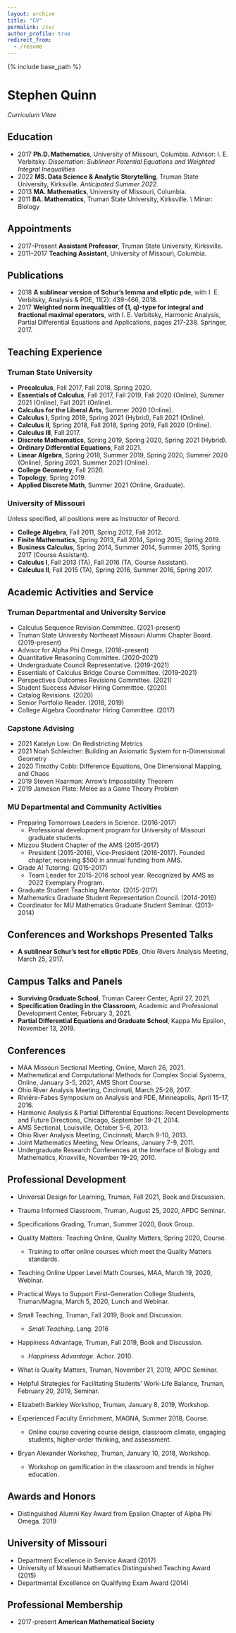 ```yaml
---
layout: archive
title: "CV"
permalink: /cv/
author_profile: true
redirect_from:
  - /resume
---
```


{% include base_path %}

# Stephen Quinn
*Curriculum Vitae*

## Education
- 2017 **Ph.D. Mathematics**, University of Missouri, Columbia. Advisor: I. E. Verbitsky. *Dissertation: Sublinear Potential Equations and Weighted Integral Inequalities*
- 2022 **MS. Data Science & Analytic Storytelling**, Truman State University, Kirksville.
*Anticipated Summer 2022.*
- 2013 **MA. Mathematics**, University of Missouri, Columbia.
- 2011 **BA. Mathematics**, Truman State University, Kirksville. \\
Minor: Biology

## Appointments
- 2017–Present **Assistant Professor**, Truman State University, Kirksville. 
- 2011–2017 **Teaching Assistant**, University of Missouri, Columbia.

## Publications
- 2018 **A sublinear version of Schur’s lemma and ellptic pde**, with I. E. Verbitsky, Analysis & PDE, 11(2): 439-466, 2018.
- 2017 **Weighted norm inequalities of (1, q)-type for integral and fractional maximal operators**, with I. E. Verbitsky, Harmonic Analysis, Partial Differential Equations and Applications, pages 217-238. Springer, 2017.

## Teaching Experience 
### Truman State University
- **Precalculus**, Fall 2017, Fall 2018, Spring 2020.
- **Essentials of Calculus**, Fall 2017, Fall 2019, Fall 2020 (Online), Summer 2021 (Online), Fall 2021 (Online).
- **Calculus for the Liberal Arts**, Summer 2020 (Online).
- **Calculus I**, Spring 2018, Spring 2021 (Hybrid), Fall 2021 (Online).
- **Calculus II**, Spring 2018, Fall 2018, Spring 2019, Fall 2020 (Online).
- **Calculus III**, Fall 2017.
- **Discrete Mathematics**, Spring 2019, Spring 2020, Spring 2021 (Hybrid).
- **Ordinary Differential Equations**, Fall 2021.
- **Linear Algebra**, Spring 2018, Summer 2019, Spring 2020, Summer 2020 (Online), Spring 2021, Summer 2021 (Online).
- **College Geometry**, Fall 2020.
- **Topology**, Spring 2019.
- **Applied Discrete Math**, Summer 2021 (Online, Graduate).

### University of Missouri
Unless specified, all positions were as Instructor of Record.
- **College Algebra**, Fall 2011, Spring 2012, Fall 2012.
- **Finite Mathematics**, Spring 2013, Fall 2014, Spring 2015, Spring 2019.
- **Business Calculus**, Spring 2014, Summer 2014, Summer 2015, Spring 2017 (Course Assistant). 
- **Calculus I**, Fall 2013 (TA), Fall 2016 (TA, Course Assistant).
- **Calculus II**, Fall 2015 (TA), Spring 2016, Summer 2016, Spring 2017.

## Academic Activities and Service 

### Truman Departmental and University Service
- Calculus Sequence Revision Committee. (2021-present)
- Truman State University Northeast Missouri Alumni Chapter Board. (2019-present)
- Advisor for Alpha Phi Omega. (2018-present)
- Quantitative Reasoning Committee. (2020-2021)
- Undergraduate Council Representative. (2019-2021)
- Essentials of Calculus Bridge Course Committee. (2019-2021)
- Perspectives Outcomes Revisions Committee. (2021)
- Student Success Advisor Hiring Committee. (2020)
- Catalog Revisions. (2020)
- Senior Portfolio Reader. (2018, 2019)
- College Algebra Coordinator Hiring Committee. (2017)

### Capstone Advising
- 2021 Katelyn Low: On Redistricting Metrics
- 2021 Noah Schleicher: Building an Axiomatic System for n-Dimensional Geometry 
- 2020 Timothy Cobb: Difference Equations, One Dimensional Mapping, and Chaos 
- 2019 Steven Haarman: Arrow’s Impossibility Theorem
- 2019 Jameson Plate: Melee as a Game Theory Problem

### MU Departmental and Community Activities
- Preparing Tomorrows Leaders in Science. (2016-2017)
  - Professional development program for University of Missouri graduate students.
- Mizzou Student Chapter of the AMS (2015-2017)
  - President (2015-2016), Vice-President (2016-2017). Founded chapter, receiving $500 in annual funding from AMS.
- Grade A! Tutoring. (2015-2017)
  - Team Leader for 2015-2016 school year. Recognized by AMS as 2022 Exemplary Program.
- Graduate Student Teaching Mentor. (2015-2017)
- Mathematics Graduate Student Representation Council. (2014-2016)
- Coordinator for MU Mathematics Graduate Student Seminar. (2013-2014)

## Conferences and Workshops Presented Talks
- **A sublinear Schur’s test for elliptic PDEs**, Ohio Rivers Analysis Meeting, March 25, 2017.

## Campus Talks and Panels
- **Surviving Graduate School**, Truman Career Center, April 27, 2021. 
- **Specification Grading in the Classroom**, Academic and Professional Development Center, February 3, 2021.
- **Partial Differential Equations and Graduate School**, Kappa Mu Epsilon,
November 13, 2019.

## Conferences
- MAA Missouri Sectional Meeting, Online, March 26, 2021.
- Mathematical and Computational Methods for Complex Social Systems,
Online, January 3-5, 2021, AMS Short Course.
-  Ohio River Analysis Meeting, Cincinnati, March 25-26, 2017..
-  Riviére-Fabes Symposium on Analysis and PDE, Minneapolis, April 15-17, 2016.
-  Harmonic Analysis & Partial Differential Equations: Recent Developments and Future Directions, Chicago, September 19-21, 2014.
-  AMS Sectional, Louisville, October 5-6, 2013.
-  Ohio River Analysis Meeting, Cincinnati, March 9-10, 2013.
-  Joint Mathematics Meeting, New Orleans, January 7-9, 2011.
-  Undergraduate Research Conferences at the Interface of Biology and Mathematics, Knoxville, November 19-20, 2010.

## Professional Development
-  Universal Design for Learning, Truman, Fall 2021, Book and Discussion. 
- Trauma Informed Classroom, Truman, August 25, 2020, APDC Seminar.
- Specifications Grading, Truman, Summer 2020, Book Group.
- Quality Matters: Teaching Online, Quality Matters, Spring 2020, Course.
  - Training to offer online courses which meet the Quality Matters standards.
- Teaching Online Upper Level Math Courses, MAA, March 19, 2020, Webinar.
- Practical Ways to Support First-Generation College Students, Truman/Magna, March 5, 2020, Lunch and Webinar.
- Small Teaching, Truman, Fall 2019, Book and Discussion. 
  - *Small Teaching*. Lang. 2016
- Happiness Advantage, Truman, Fall 2019, Book and Discussion. 
  - *Happiness Advantage*. Achor. 2010.

- What is Quality Matters, Truman, November 21, 2019, APDC Seminar. 
- Helpful Strategies for Facilitating Students’ Work-Life Balance, Truman, February 20, 2019,  Seminar.
- Elizabeth Barkley Workshop, Truman, January 8, 2019, Workshop.
- Experienced Faculty Enrichment, MAGNA, Summer 2018, Course.
  - Online course covering course design, classroom climate, engaging students, higher-order thinking, and assessment.
- Bryan Alexander Workshop, Truman, January 10, 2018, Workshop. 
  - Workshop on gamification in the classroom and trends in higher education.

## Awards and Honors
- Distinguished Alumni Key Award from Epsilon Chapter of Alpha Phi Omega. 2019

## University of Missouri
- Department Excellence in Service Award (2017)
- University of Missouri Mathematics Distinguished Teaching Award (2015)
- Departmental Excellence on Qualifying Exam Award (2014)

## Professional Membership

- 2017-present **American Mathematical Society**
